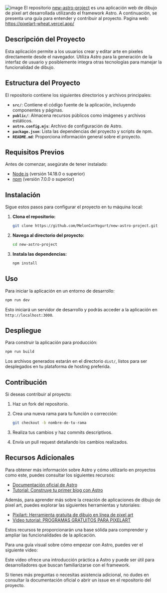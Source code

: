 ![image](https://github.com/user-attachments/assets/65b2c4be-1403-49b7-b499-44101e13b761)
El repositorio [new-astro-project](https://github.com/MelonConYogurt/new-astro-project) es una aplicación web de dibujo de pixel art desarrollada utilizando el framework Astro. A continuación, se presenta una guía para entender y contribuir al proyecto.
Pagina web: https://pixelart-wheat.vercel.app/
## Descripción del Proyecto

Esta aplicación permite a los usuarios crear y editar arte en píxeles directamente desde el navegador. Utiliza Astro para la generación de la interfaz de usuario y posiblemente integra otras tecnologías para manejar la funcionalidad de dibujo.

## Estructura del Proyecto

El repositorio contiene los siguientes directorios y archivos principales:

- **`src/`**: Contiene el código fuente de la aplicación, incluyendo componentes y páginas.
- **`public/`**: Almacena recursos públicos como imágenes y archivos estáticos.
- **`astro.config.mjs`**: Archivo de configuración de Astro.
- **`package.json`**: Lista las dependencias del proyecto y scripts de npm.
- **`README.md`**: Proporciona información general sobre el proyecto.

## Requisitos Previos

Antes de comenzar, asegúrate de tener instalado:

- [Node.js](https://nodejs.org/) (versión 14.18.0 o superior)
- [npm](https://www.npmjs.com/) (versión 7.0.0 o superior)

## Instalación

Sigue estos pasos para configurar el proyecto en tu máquina local:

1. **Clona el repositorio:**

   ```bash
   git clone https://github.com/MelonConYogurt/new-astro-project.git
   ```


2. **Navega al directorio del proyecto:**

   ```bash
   cd new-astro-project
   ```


3. **Instala las dependencias:**

   ```bash
   npm install
   ```


## Uso

Para iniciar la aplicación en un entorno de desarrollo:


```bash
npm run dev
```


Esto iniciará un servidor de desarrollo y podrás acceder a la aplicación en `http://localhost:3000`.

## Despliegue

Para construir la aplicación para producción:


```bash
npm run build
```


Los archivos generados estarán en el directorio `dist/`, listos para ser desplegados en tu plataforma de hosting preferida.

## Contribución

Si deseas contribuir al proyecto:

1. Haz un fork del repositorio.
2. Crea una nueva rama para tu función o corrección:

   ```bash
   git checkout -b nombre-de-tu-rama
   ```


3. Realiza tus cambios y haz commits descriptivos.
4. Envía un pull request detallando los cambios realizados.

## Recursos Adicionales

Para obtener más información sobre Astro y cómo utilizarlo en proyectos como este, puedes consultar los siguientes recursos:

- [Documentación oficial de Astro](https://docs.astro.build/es/getting-started/)
- [Tutorial: Construye tu primer blog con Astro](https://docs.astro.build/es/tutorial/0-introduction/)

Además, para aprender más sobre la creación de aplicaciones de dibujo de pixel art, puedes explorar las siguientes herramientas y tutoriales:

- [Pixilart: Herramienta gratuita de dibujo en línea de pixel art](https://es.pixilart.com/draw/astro-sr22f802ed853aws3)
- [Video tutorial: PROGRAMAS GRATUITOS PARA PIXELART](https://www.youtube.com/watch?v=7ohVwbgtLAA)

Estos recursos te proporcionarán una base sólida para comprender y ampliar las funcionalidades de la aplicación.

Para una guía visual sobre cómo empezar con Astro, puedes ver el siguiente video:



Este video ofrece una introducción práctica a Astro y puede ser útil para desarrolladores que buscan familiarizarse con el framework.

Si tienes más preguntas o necesitas asistencia adicional, no dudes en consultar la documentación oficial o abrir un issue en el repositorio del proyecto. 
